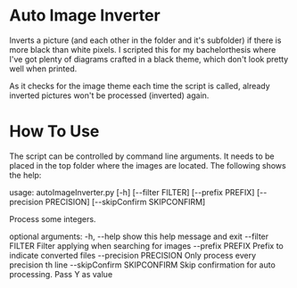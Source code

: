 # Auto Image Inverter

Inverts a picture (and each other in the folder and it's subfolder) if there is more black than white pixels. I scripted this for my bachelorthesis where I've got plenty of diagrams crafted in a black theme, which don't look pretty well when printed.

As it checks for the image theme each time the script is called, already inverted pictures won't be processed (inverted) again.


# How To Use

The script can be controlled by command line arguments. It needs to be placed in the top folder where the images are located.
The following shows the help:


usage: autoImageInverter.py [-h] [--filter FILTER] [--prefix PREFIX]
                            [--precision PRECISION]
                            [--skipConfirm SKIPCONFIRM]

Process some integers.

optional arguments:
  -h, --help            show this help message and exit
  --filter FILTER       Filter applying when searching for images
  --prefix PREFIX       Prefix to indicate converted files
  --precision PRECISION
                        Only process every precision th line
  --skipConfirm SKIPCONFIRM
                        Skip confirmation for auto processing. Pass Y as value